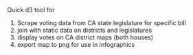 Quick d3 tool for 
1) Scrape voting data from CA state legislature for specific bill
2) join with static data on districts and legislatures
3) display votes on CA district maps (both houses)
4) export map to png for use in infographics
